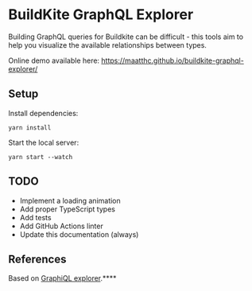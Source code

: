 # BuildKite GraphQL Explorer

Building GraphQL queries for Buildkite can be difficult - this tools aim to help you visualize the available relationships between types.

Online demo available here: https://maatthc.github.io/buildkite-graphql-explorer/

## Setup

Install dependencies:

```
yarn install
```

Start the local server:

```
yarn start --watch
```

## TODO

-   Implement a loading animation
-   Add proper TypeScript types
-   Add tests
-   Add GitHub Actions linter
-   Update this documentation (always)

## References

Based on [GraphiQL explorer](https://github.com/OneGraph/graphiql-explorer).\*\*\*\*
